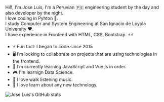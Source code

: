 Hi!!, I'm Jose Luis, I'm a Peruvian 🇵🇪 engineering student by the day and also developer by the night.   
I love coding in Pyhton 🐍.   
I study Computer and System Engineering at San Ignacio de Loyola University ❤️.  
I have experience in Frontend with HTML, CSS, Bootstrap. ⚡⚡

- ⚡ Fun fact: I began to code since 2015
- 🖥️ I’m looking to collaborate on projects that are using technologies in the frontend.
- 🌱 I’m currently learning JavaScript and Vue.js in order.
- 🎮 I'm learnign Data Science.
- 💜 I love walk listening music.
- 🌟 I love learn about any new technology.


![Jose Luis's GitHub stats](https://github-readme-stats.vercel.app/api?username=jospaqui&show_icons=true&theme=algolia)

